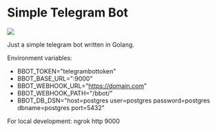 # Simple Telegram Bot

![](https://github.com/bifidokk/bbot/workflows/build/badge.svg)

Just a simple telegram bot written in Golang. 

Environment variables:
* BBOT_TOKEN="telegrambottoken"
* BBOT_BASE_URL=":9000"
* BBOT_WEBHOOK_URL="https://domain.com"
* BBOT_WEBHOOK_PATH="/bbot/"
* BBOT_DB_DSN="host=postgres user=postgres password=postgres dbname=postgres port=5432"

For local development:
ngrok http 9000